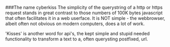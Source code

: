 <!-- head=sitev1.css.html+jquery.html+pictoLinks.css+pictoLinks.js&body=pagev1.html -->
###The name cyberkiss
The simplicity of the querystring of a http or https request stands in great contrast to those numbers of 100K bytes javascript that often facilitates it in a web userface. It is NOT simple - the webbrowser, albeit often not obvious on modern computers, does a lot of work. 

'Kisses' is another word for api's, the kept simple and stupid needed functionality to transform a text to a, often querysting postfixed, url.